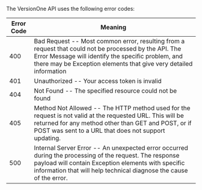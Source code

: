 The VersionOne API uses the following error codes:


Error Code | Meaning
---------- | -------
400 | Bad Request --  Most common error, resulting from a request that could not be processed by the API. The Error Message will identify the specific problem, and there may be Exception elements that give very detailed information
401 | Unauthorized -- Your access token is invalid
404 | Not Found -- The specified resource could not be found
405 | Method Not Allowed -- The HTTP method used for the request is not valid at the requested URL. This will be returned for any method other than GET and POST, or if POST was sent to a URL that does not support updating.
500 | Internal Server Error -- An unexpected error occurred during the processing of the request. The response payload will contain Exception elements with specific information that will help technical diagnose the cause of the error. 
